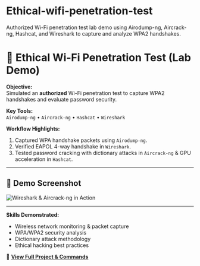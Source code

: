 # Ethical-wifi-penetration-test
Authorized Wi-Fi penetration test lab demo using Airodump-ng, Aircrack-ng, Hashcat, and Wireshark to capture and analyze WPA2 handshakes.
# 🔐 Ethical Wi-Fi Penetration Test (Lab Demo)

**Objective:**  
Simulated an **authorized** Wi-Fi penetration test to capture WPA2 handshakes and evaluate password security.

**Key Tools:**  
`Airodump-ng` • `Aircrack-ng` • `Hashcat` • `Wireshark`

**Workflow Highlights:**
1. Captured WPA handshake packets using `Airodump-ng`.
2. Verified EAPOL 4-way handshake in `Wireshark`.
3. Tested password cracking with dictionary attacks in `Aircrack-ng` & GPU acceleration in `Hashcat`.

---

## 📸 Demo Screenshot
![Wireshark & Aircrack-ng in Action](D4A5DC43-3A4A-45A6-B92C-B03DEE23CBBE.jpeg)

---

**Skills Demonstrated:**  
- Wireless network monitoring & packet capture  
- WPA/WPA2 security analysis  
- Dictionary attack methodology  
- Ethical hacking best practices  

🔗 **[View Full Project & Commands](./README.md)**
